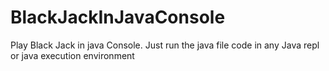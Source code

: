 # BlackJackInJavaConsole
Play Black Jack in java Console. Just run the  java file code in any Java repl or java execution environment
